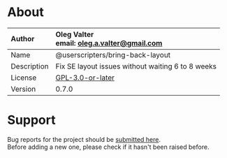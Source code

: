 
# About

| Author       | Oleg Valter<br>email: [oleg.a.valter@gmail.com](mailto:oleg.a.valter@gmail.com) |
| :----------- | :----------------------- |
| Name         | @userscripters/bring-back-layout    |
| Description  | Fix SE layout issues without waiting 6 to 8 weeks           |
| License      | [GPL-3.0-or-later](https://spdx.org/licenses/GPL-3.0-or-later)                 |
| Version      | 0.7.0               |

# Support

Bug reports for the project should be [submitted here](https://github.com/userscripters/bring-back-layout/issues).
<br>Before adding a new one, please check if it hasn't been raised before.
  